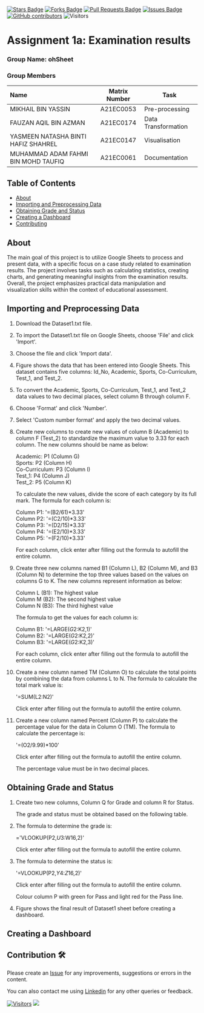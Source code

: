 <a href="https://github.com/drshahizan/BDM/stargazers"><img src="https://img.shields.io/github/stars/drshahizan/BDM" alt="Stars Badge"/></a>
<a href="https://github.com/drshahizan/BDM/network/members"><img src="https://img.shields.io/github/forks/drshahizan/BDM" alt="Forks Badge"/></a>
<a href="https://github.com/drshahizan/BDM/pulls"><img src="https://img.shields.io/github/issues-pr/drshahizan/BDM" alt="Pull Requests Badge"/></a>
<a href="https://github.com/drshahizan/BDM"><img src="https://img.shields.io/github/issues/drshahizan/BDM" alt="Issues Badge"/></a>
<a href="https://github.com/drshahizan/BDM/graphs/contributors"><img alt="GitHub contributors" src="https://img.shields.io/github/contributors/drshahizan/BDM?color=2b9348"></a>
![Visitors](https://api.visitorbadge.io/api/visitors?path=https%3A%2F%2Fgithub.com%2Fdrshahizan%2BDM&labelColor=%23d9e3f0&countColor=%23697689&style=flat)

# Assignment 1a: Examination results

### Group Name: ohSheet
### Group Members

| Name                                     | Matrix Number | Task |
| :---------------------------------------- | :-------------: | ------------- |
| MIKHAIL BIN YASSIN                       |  A21EC0053       |      Pre-processing |
| FAUZAN AQIL BIN AZMAN                    |    A21EC0174     |    Data Transformation           |
| YASMEEN NATASHA BINTI HAFIZ SHAHREL      |     A21EC0147    |     Visualisation|   
| MUHAMMAD ADAM FAHMI BIN MOHD TAUFIQ      |      A21EC0061   |       Documentation         |     

## Table of Contents
+ [About](#about)
+ [Importing and Preprocessing Data](#preprocess)
+ [Obtaining Grade and Status](#grade_status)
+ [Creating a Dashboard](#dashboard)
+ [Contributing](../CONTRIBUTING.md)

## About <a name = "about"></a>
The main goal of this project is to utilize Google Sheets to process and present data, with a specific focus on a case study related to examination results. The project involves tasks such as calculating statistics, creating charts, and generating meaningful insights from the examination results. Overall, the project emphasizes practical data manipulation and visualization skills within the context of educational assessment.

## Importing and Preprocessing Data <a name = "preprocess"></a>
1. Download the Dataset1.txt file.
   
2. To import the Dataset1.txt file on Google Sheets, choose 'File' and click 'Import'.

3. Choose the file and click 'Import data'.
   
4. Figure shows the data that has been entered into Google Sheets. This dataset contains five columns: Id_No, Academic, Sports, Co-Curriculum, Test_1, and Test_2.
   
5. To convert the Academic, Sports, Co-Curriculum, Test_1, and Test_2 data values to two decimal places, select column B through column F.

6. Choose 'Format' and click 'Number'.
   
7. Select 'Custom number format' and apply the two decimal values.
   
8. Create new columns to create new values of column B (Academic) to column F (Test_2) to standardize the maximum value to 3.33 for each column. The new columns should be name as below:

   Academic: P1 (Column G) <br>
   Sports: P2 (Column H) <br>
   Co-Curriculum: P3 (Column I) <br>
   Test_1: P4 (Column J) <br>
   Test_2: P5 (Column K) 

   To calculate the new values, divide the score of each category by its full mark. The formula for each column is:
   
   Column P1: '=(B2/61)*3.33' <br>
   Column P2: '=(C2/10)*3.33' <br>
   Column P3: '=(D2/15)*3.33' <br>
   Column P4: '=(E2/10)*3.33' <br>
   Column P5: '=(F2/10)*3.33' 
   
   For each column, click enter after filling out the formula to autofill the entire column. 

9. Create three new columns named B1 (Column L), B2 (Column M), and B3 (Column N) to determine the top three values based on the values on columns G to K. The new columns represent information as below:

   Column L (B1): The highest value <br>
   Column M (B2): The second highest value <br>
   Column N (B3): The third highest value

   The formula to get the values for each column is:

   Column B1: '=LARGE($G2:$K2,1)' <br>
   Column B2: '=LARGE($G2:$K2,2)' <br>
   Column B3: '=LARGE($G2:$K2,3)'

   For each column, click enter after filling out the formula to autofill the entire column.

10. Create a new column named TM (Column O) to calculate the total points by combining the data from columns L to N. The formula to calculate the total mark value is:

    '=SUM(L2:N2)'
    
    Click enter after filling out the formula to autofill the entire column.

11. Create a new column named Percent (Column P) to calculate the percentage value for the data in Column O (TM). The formula to calculate the percentage is:

    '=(O2/9.99)*100'

    Click enter after filling out the formula to autofill the entire column.

    The percentage value must be in two decimal places.

## Obtaining Grade and Status <a name = "grade_status"></a>
1. Create two new columns, Column Q for Grade and column R for Status.

   The grade and status must be obtained based on the following table.

2. The formula to determine the grade is:

   ='VLOOKUP(P2,$U3:$W16,2)'

   Click enter after filling out the formula to autofill the entire column.

3. The formula to determine the status is:

   '=VLOOKUP(P2,$Y$4:$Z$16,2)'

   Click enter after filling out the formula to autofill the entire column.

   Colour column P with green for Pass and light red for the Pass line.

4. Figure shows the final result of Dataset1 sheet before creating a dashboard.

## Creating a Dashboard <a name = "dashboard"></a>


## Contribution 🛠️
Please create an [Issue](https://github.com/drshahizan/BDM/issues) for any improvements, suggestions or errors in the content.

You can also contact me using [Linkedin](https://www.linkedin.com/in/drshahizan/) for any other queries or feedback.

[![Visitors](https://api.visitorbadge.io/api/visitors?path=https%3A%2F%2Fgithub.com%2Fdrshahizan&labelColor=%23697689&countColor=%23555555&style=plastic)](https://visitorbadge.io/status?path=https%3A%2F%2Fgithub.com%2Fdrshahizan)
![](https://hit.yhype.me/github/profile?user_id=81284918)


